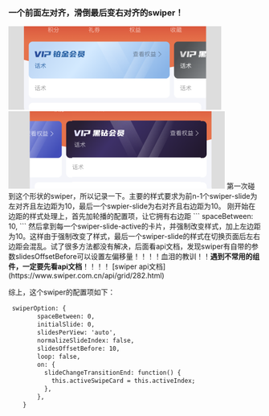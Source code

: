 ### 一个前面左对齐，滑倒最后变右对齐的swiper！
<img src="../pictures/04.png"/>
<img src="../pictures/03.png"/>
第一次碰到这个形状的swiper，所以记录一下。主要的样式要求为前n-1个swiper-slide为左对齐且左边距为10，最后一个swpier-slide为右对齐且右边距为10。
刚开始在边距的样式处理上，首先加轮播的配置项，让它拥有右边距
```
 spaceBetween: 10, 
 ```
然后拿到每一个swiper-slide-active的卡片，并强制改变样式，加上左边距为10。这样由于强制改变了样式，最后一个swiper-slide的样式在切换页面后左右边距会混乱。试了很多方法都没有解决，后面看api文档，发现swiper有自带的参数slidesOffsetBefore可以设置左偏移量！！！！血泪的教训！！<b>遇到不常用的组件，一定要先看api文档</b>！！！！
[swiper api文档](https://www.swiper.com.cn/api/grid/282.html)    

综上，这个swiper的配置项如下：

```
 swiperOption: {
        spaceBetween: 0,
        initialSlide: 0,
        slidesPerView: 'auto',
        normalizeSlideIndex: false,
        slidesOffsetBefore: 10,
        loop: false,
        on: {
          slideChangeTransitionEnd: function() {
            this.activeSwipeCard = this.activeIndex;
          },
        },
    }
```






